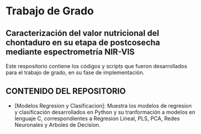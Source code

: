 # Trabajo de Grado 

## Caracterización del valor nutricional del chontaduro en su etapa de postcosecha mediante espectrometría NIR-VIS

Este respositorio contiene los códigos y scripts que fueron desarrollados para el trabajo de grado, en su fase de implementación.

## CONTENIDO DEL REPOSITORIO
* [Modelos Regresion y Clasificacion]: Muestra los modelos de regresion y clasificación desarrollados en Python y su tranformación a modelos en lenguaje C, correspondientes a Regresion Lineal, PLS, PCA, Redes Neuronales y Arboles de Decision.

